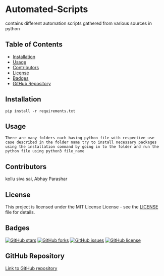 
# Automated-Scripts

contains different automation scripts gathered from various sources in python

## Table of Contents
- [Installation](#installation)
- [Usage](#usage)
- [Contributors](#contributors)
- [License](#license)
- [Badges](#badges)
- [GitHub Repository](#github-repository)

## Installation
```
pip install -r requirements.txt
```
## Usage
```
There are many folders each having python file with respective use case described in the folder name try to install necessary packages using the installation command by going in to the folder and run the python file using python3 file_name
```
## Contributors
kollu siva sai, Abhay Parashar
## License
This project is licensed under the MIT License License - see the [LICENSE](LICENSE) file for details.
## Badges
[![GitHub stars](https://img.shields.io/github/stars/Automated-Scripts)](https://github.com/Automated-Scripts/stargazers) [![GitHub forks](https://img.shields.io/github/forks/Automated-Scripts)](https://github.com/Automated-Scripts/network/members) [![GitHub issues](https://img.shields.io/github/issues/Automated-Scripts)](https://github.com/Automated-Scripts/issues) [![GitHub license](https://img.shields.io/github/license/Automated-Scripts)](https://github.com/Automated-Scripts/blob/master/LICENSE)
## GitHub Repository
[Link to GitHub repository](https://github.com/Automated-Scripts)
